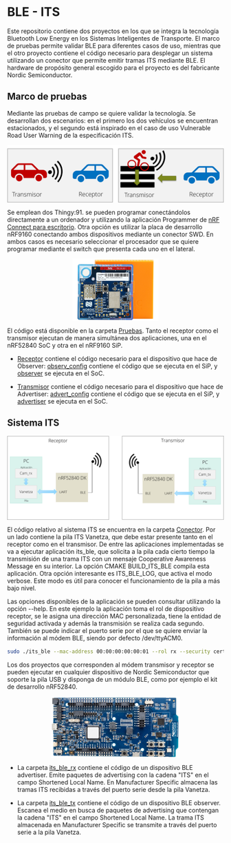# BLE - ITS

Este repositorio contiene dos proyectos en los que se integra la tecnología Bluetooth Low Energy en los Sistemas Inteligentes de Transporte. El marco de pruebas permite validar BLE para diferentes casos de uso, mientras que el otro proyecto contiene el código necesario para desplegar un sistema utilizando un conector que permite emitir tramas ITS mediante BLE. El hardware de propósito general escogido para el proyecto es del fabricante Nordic Semiconductor.

## Marco de pruebas
 Mediante las pruebas de campo se quiere validar la tecnología. Se desarrollan dos escenarios: en el primero  los dos vehículos se encuentran estacionados, y el segundo está inspirado en el caso de uso Vulnerable Road User Warning de la especificación ITS.

<div width = 800 align = center><img src="docs/img/escenarios.png" align = center alt="Escenarios" width = 700/></div>

Se emplean dos Thingy:91. se pueden programar conectándolos directamente a un ordenador y utilizando la aplicación Programmer de [nRF Connect para escritorio](https://www.nordicsemi.com/Products/Development-tools/nrf-connect-for-desktop). Otra opción es utilizar la placa de desarrollo nRF9160 conectando ambos dispositivos mediante un conector SWD. En ambos casos es necesario seleccionar el procesador que se quiere programar mediante el switch que presenta cada uno en el lateral.

<div width = 800 align = center><img src="docs/img/thingy91.png" align = center alt="Thingy:91" width="200"/></div>

El código está disponible en la carpeta [Pruebas](Pruebas). Tanto el receptor como el transmisor ejecutan de manera simultánea dos aplicaciones, una en el nRF52840 SoC y otra en el nRF9160 SiP.
- [Receptor](Pruebas/Receptor) contiene el código necesario para el dispositivo que hace de Observer:  [observ_config](Pruebas/Receptor/observ_config) contiene el código que se ejecuta en el SiP, y [observer](Pruebas/Receptor/observer) se ejecuta en el SoC.

- [Transmisor](Pruebas/Transmisor) contiene el código necesario para el dispositivo que hace de Advertiser:  [advert_config](Pruebas/Receptor/advert_config) contiene el código que se ejecuta en el SiP, y [advertiser](Pruebas/Receptor/advertiser) se ejecuta en el SoC.

## Sistema ITS

<div width = 800 align = center><img src="docs/img/sistema.png" align = center alt="Sistema" width="600"/></div>

El código relativo al sistema ITS se encuentra en la carpeta [Conector](Conector). Por un lado contiene la pila ITS Vanetza, que debe estar presente tanto en el receptor como en el transmisor. De entre las aplicaciones implementadas se va a ejecutar aplicación its_ble, que solicita a la pila cada cierto tiempo la transmisión de una trama ITS con un mensaje Cooperative Awareness Message en su interior. La opción CMAKE BUILD_ITS_BLE compila esta aplicación. Otra opción interesante es ITS_BLE_LOG, que activa el modo verbose. Este modo es útil para conocer el funcionamiento de la pila a más bajo nivel.

Las opciones disponibles de la aplicación se pueden consultar utilizando la opción --help. En este ejemplo  la aplicación toma el rol de dispositivo receptor, se le asigna una dirección MAC personalizada, tiene la entidad de seguridad activada y además la transmisión se realiza cada segundo. También se puede indicar el puerto serie por el que se quiere enviar la información al módem BLE, siendo por defecto /dev/ttyACM0. 
```bash
sudo ./its_ble --mac-address 00:00:00:00:00:01 --rol rx --security certs --certificate ticket-rx.cert --certificate-key ticket-rx.key --cam-interval 1000
```

Los dos proyectos que corresponden al módem transmisor y receptor se pueden ejecutar en cualquier dispositivo de Nordic Semiconductor que soporte la pila USB y disponga de un módulo BLE, como por ejemplo el kit de desarrollo nRF52840.

<div width = 800 align = center><img src="docs/img/nrf52840dk.jpg" align = center alt="nRF52840" width="300"/></div>

- La carpeta [its_ble_rx](Conector/its_ble_rx) contiene el código de un dispositivo BLE advertiser. Emite paquetes de advertising con la cadena "ITS" en el campo Shortened Local Name. En Manufacturer Specific almacena las tramas ITS recibidas a través del puerto serie desde la pila Vanetza.

- La carpeta [its_ble_tx](Conector/its_ble_tx) contiene el código de un dispositivo BLE observer. Escanea el medio en busca de paquetes de advertising que contengan la cadena "ITS" en el campo Shortened Local Name. La trama ITS almacenada en Manufacturer Specific se transmite a través del puerto serie a la pila Vanetza.




